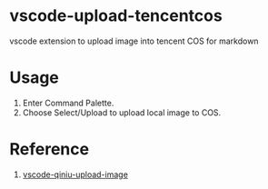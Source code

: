 # vscode-upload-tencentcos

vscode extension to upload image into tencent COS for markdown 

# Usage

1. Enter Command Palette.
2. Choose Select/Upload to upload local image to COS. 

# Reference
1. [vscode-qiniu-upload-image](https://github.com/yscoder/vscode-qiniu-upload-image.git)